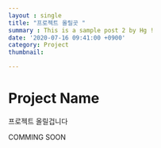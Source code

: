 ```yaml
---
layout : single
title: "프로젝트 올릴곳 "
summary : This is a sample post 2 by Hg !
date: '2020-07-16 09:41:00 +0900'
category: Project
thumbnail: 

---
```


# Project Name

프로젝트 올릴겁니다 

COMMING SOON
